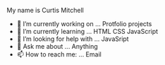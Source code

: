 My name is Curtis Mitchell 

- 🔭 I’m currently working on ... Protfolio projects
- 🌱 I’m currently learning ... HTML CSS JavaScript
- 🤔 I’m looking for help with ... JavaSript
- 💬 Ask me about ... Anything
- 📫 How to reach me: ... Email


